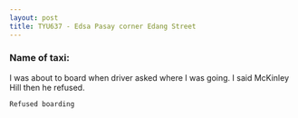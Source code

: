 ```yaml
---
layout: post
title: TYU637 - Edsa Pasay corner Edang Street
---
```


### Name of taxi: 

I was about to board when driver asked where I was going. I said McKinley Hill then he refused.

```Refused boarding```
